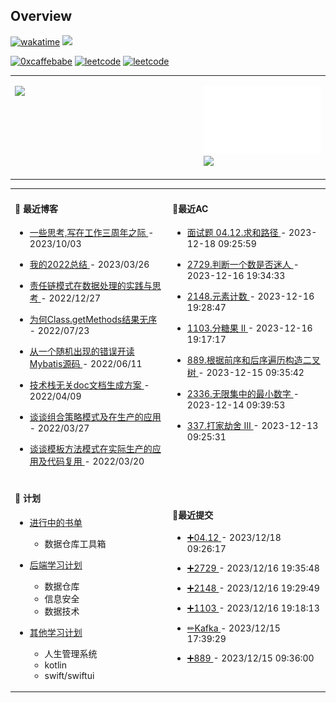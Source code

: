 
## Overview

[![wakatime](https://wakatime.com/badge/user/78591c59-95d5-4479-b2fc-988c35f31d59.svg)](https://wakatime.com/@78591c59-95d5-4479-b2fc-988c35f31d59) ![](https://gpvc.arturio.dev/0xcaffebabe)

[![0xcaffebabe](https://img.shields.io/static/v1?label=LeetCode%200xcaffebabe&message=4884&color=success)](https://leetcode.cn/u/0xcaffebabe/) [![leetcode](https://img.shields.io/static/v1?label=Solved&message=1052%20/%203611&color=success)](https://leetcode.cn/u/0xcaffebabe/) [![leetcode](https://img.shields.io/static/v1?label=Accepted&message=84.61%&color=success)](https://leetcode.cn/u/0xcaffebabe/)

<table border="0">
  <tr border="0">

  <td valign="top" width="60%">

  ![](https://github-readme-stats.vercel.app/api/wakatime?username=0xcaffebabe&layout=compact&langs_count=12&theme=dark&range=all_time)

  </td>

  <td valign="top" width="40%">

  ![](https://raw.githubusercontent.com/0xcaffebabe/github-stats/master/generated/overview.svg)
  ![](https://github-profile-summary-cards.vercel.app/api/cards/productive-time?username=0xcaffebabe&theme=github_dark&utcOffset=8)

  </td>
  </tr>

</table>

<table>

<tr>
<td valign="top" width="50%">

#### 📖 最近博客


* <a href="https://0xcaffebabe.github.io/%E4%BA%BA%E7%94%9F/2023/10/03/%E4%B8%80%E4%BA%9B%E6%80%9D%E8%80%83,%E5%86%99%E5%9C%A8%E5%B7%A5%E4%BD%9C%E4%B8%89%E5%91%A8%E5%B9%B4%E4%B9%8B%E9%99%85.html" target="_blank"> 一些思考,写在工作三周年之际 </a> - 2023/10/03 

    
* <a href="https://0xcaffebabe.github.io/%E4%BA%BA%E7%94%9F/2023/03/26/%E6%88%91%E7%9A%842022%E6%80%BB%E7%BB%93.html" target="_blank"> 我的2022总结 </a> - 2023/03/26 

    
* <a href="https://0xcaffebabe.github.io/%E8%AE%BE%E8%AE%A1%E6%A8%A1%E5%BC%8F/2022/12/27/%E8%B4%A3%E4%BB%BB%E9%93%BE%E6%A8%A1%E5%BC%8F%E5%9C%A8%E6%95%B0%E6%8D%AE%E5%A4%84%E7%90%86%E7%9A%84%E5%AE%9E%E8%B7%B5%E4%B8%8E%E6%80%9D%E8%80%83.html" target="_blank"> 责任链模式在数据处理的实践与思考 </a> - 2022/12/27 

    
* <a href="https://0xcaffebabe.github.io/jvm/2022/07/23/%E4%B8%BA%E4%BD%95Class.getMethods%E7%BB%93%E6%9E%9C%E6%97%A0%E5%BA%8F.html" target="_blank"> 为何Class.getMethods结果无序 </a> - 2022/07/23 

    
* <a href="https://0xcaffebabe.github.io/java/2022/06/11/%E4%BB%8E%E4%B8%80%E4%B8%AA%E9%9A%8F%E6%9C%BA%E5%87%BA%E7%8E%B0%E7%9A%84%E9%94%99%E8%AF%AF%E5%BC%80%E8%AF%BBMybatis%E6%BA%90%E7%A0%81.html" target="_blank"> 从一个随机出现的错误开读Mybatis源码 </a> - 2022/06/11 

    
* <a href="https://0xcaffebabe.github.io/%E6%97%A5%E5%B8%B8/2022/04/09/%E6%8A%80%E6%9C%AF%E6%A0%88%E6%97%A0%E5%85%B3doc%E6%96%87%E6%A1%A3%E7%94%9F%E6%88%90%E6%96%B9%E6%A1%88.html" target="_blank"> 技术栈无关doc文档生成方案 </a> - 2022/04/09 

    
* <a href="https://0xcaffebabe.github.io/%E8%AE%BE%E8%AE%A1%E6%A8%A1%E5%BC%8F/2022/03/27/%E8%B0%88%E8%B0%88%E7%BB%84%E5%90%88%E7%AD%96%E7%95%A5%E6%A8%A1%E5%BC%8F%E5%8F%8A%E5%9C%A8%E7%94%9F%E4%BA%A7%E7%9A%84%E5%BA%94%E7%94%A8.html" target="_blank"> 谈谈组合策略模式及在生产的应用 </a> - 2022/03/27 

    
* <a href="https://0xcaffebabe.github.io/%E8%AE%BE%E8%AE%A1%E6%A8%A1%E5%BC%8F/2022/03/20/%E8%B0%88%E8%B0%88%E6%A8%A1%E6%9D%BF%E6%96%B9%E6%B3%95%E6%A8%A1%E5%BC%8F%E5%9C%A8%E5%AE%9E%E9%99%85%E7%94%9F%E4%BA%A7%E7%9A%84%E5%BA%94%E7%94%A8%E5%8F%8A%E4%BB%A3%E7%A0%81%E5%A4%8D%E7%94%A8.html" target="_blank"> 谈谈模板方法模式在实际生产的应用及代码复用 </a> - 2022/03/20 

        

</td>

<td valign="top" width="50%">

#### 🔋最近AC


  * <a href="https://leetcode.cn/submissions/detail/489546789" target="_blank"> 面试题 04.12.求和路径 </a> - 2023-12-18 09:25:59 

    
  * <a href="https://leetcode.cn/submissions/detail/489284821" target="_blank"> 2729.判断一个数是否迷人 </a> - 2023-12-16 19:34:33 

    
  * <a href="https://leetcode.cn/submissions/detail/489284029" target="_blank"> 2148.元素计数 </a> - 2023-12-16 19:28:47 

    
  * <a href="https://leetcode.cn/submissions/detail/489282564" target="_blank"> 1103.分糖果 II </a> - 2023-12-16 19:17:17 

    
  * <a href="https://leetcode.cn/submissions/detail/489015085" target="_blank"> 889.根据前序和后序遍历构造二叉树 </a> - 2023-12-15 09:35:42 

    
  * <a href="https://leetcode.cn/submissions/detail/488801606" target="_blank"> 2336.无限集中的最小数字 </a> - 2023-12-14 09:39:53 

    
  * <a href="https://leetcode.cn/submissions/detail/488562158" target="_blank"> 337.打家劫舍 III </a> - 2023-12-13 09:25:31 

    

</td>

</tr>

<tr>

<td valign="top" width="50%">

#### 📝 计划

- [进行中的书单](https://github.com/users/0xcaffebabe/projects/4)
  - 数据仓库工具箱


- [后端学习计划](https://github.com/users/0xcaffebabe/projects/1)
  - 数据仓库
  - 信息安全
  - 数据技术


- [其他学习计划](https://github.com/users/0xcaffebabe/projects/3)
  - 人生管理系统
  - kotlin
  - swift/swiftui


<td>

#### 🌴最近提交


  * <a href="https://github.com/0xcaffebabe/leetcode/commit/c8be8aa1c81e2cf2b870ecdf2b9d18e3166e801d" target="_blank"> ➕04.12 </a> - 2023/12/18 09:26:17 

    
  * <a href="https://github.com/0xcaffebabe/leetcode/commit/a9310df54922d49a081317a192445b1173c657a2" target="_blank"> ➕2729 </a> - 2023/12/16 19:35:48 

    
  * <a href="https://github.com/0xcaffebabe/leetcode/commit/8a99f32241f3a6a3784ca239c20c46b5015f283e" target="_blank"> ➕2148 </a> - 2023/12/16 19:29:49 

    
  * <a href="https://github.com/0xcaffebabe/leetcode/commit/d1f7d2b2be0a97acfa78e2a6593605b7dbd4e903" target="_blank"> ➕1103 </a> - 2023/12/16 19:18:13 

    
  * <a href="https://github.com/0xcaffebabe/note/commit/9f9f6c49a45d87c25d9a0ac567a6ab7fe2a5b4e7" target="_blank"> ✏Kafka </a> - 2023/12/15 17:39:29 

    
  * <a href="https://github.com/0xcaffebabe/leetcode/commit/4999c9c5452116dc6eef8622b9cff0cccc6a27fd" target="_blank"> ➕889 </a> - 2023/12/15 09:36:00 

    

</td>

</tr>

</table>

